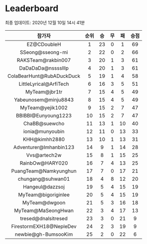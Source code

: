 # Leaderboard
최종 업데이트: 2020년 12월 10일 14시 41분




| 참가자 | 순위 | 승 | 무 | 패 | 승점 |
|:---:|:---:|:---:|:---:|:---:|:---:|
| EZ@CDoubleH | 1 | 23 | 0 | 1 | 69 |
| SSeong@sseong-mi | 2 | 22 | 0 | 2 | 66 |
| RAKSTeam@rakbin007 | 3 | 20 | 1 | 3 | 61 |
| DaDaDaDa@nsssslllp | 4 | 20 | 1 | 3 | 61 |
| ColaBearHunt@RubADuckDuck | 5 | 19 | 1 | 4 | 58 |
| LittleLyrical@ArfiTech | 6 | 16 | 3 | 5 | 51 |
| MyTeam@jbr1tr | 7 | 15 | 4 | 5 | 49 |
| Yabeunosem@minju8843 | 8 | 15 | 4 | 5 | 49 |
| MyTeam@yejik1002 | 9 | 15 | 2 | 7 | 47 |
| BBIBBI@Eunyoung1223 | 10 | 15 | 2 | 7 | 47 |
| ChaBB@suewcho | 11 | 13 | 1 | 10 | 40 |
| ionia@munyoubin | 12 | 11 | 0 | 13 | 33 |
| KHH@kimhh2880 | 13 | 10 | 1 | 13 | 31 |
| Adventurer@Imhanbin123 | 14 | 9 | 1 | 14 | 28 |
| Vvs@artech2w | 15 | 8 | 1 | 15 | 25 |
| RainbOw@HARY020 | 16 | 7 | 4 | 13 | 25 |
| PuangTeam@Namkyunghun | 17 | 7 | 0 | 17 | 21 |
| chungang@suhwan01 | 18 | 4 | 8 | 12 | 20 |
| Hangeul@dazzsoj | 19 | 5 | 4 | 15 | 19 |
| MyTeam@bigoriginlee | 20 | 5 | 4 | 15 | 19 |
| MyTeam@dwgoon | 21 | 5 | 3 | 16 | 18 |
| MyTeam@MaSeongHwan | 22 | 3 | 4 | 17 | 13 |
| tresed@dnalsitresed | 23 | 3 | 0 | 21 | 9 |
| FirestormEXH18@NepleDev | 24 | 2 | 3 | 19 | 9 |
| newbie@gh-BumsooKim | 25 | 2 | 0 | 22 | 6 |